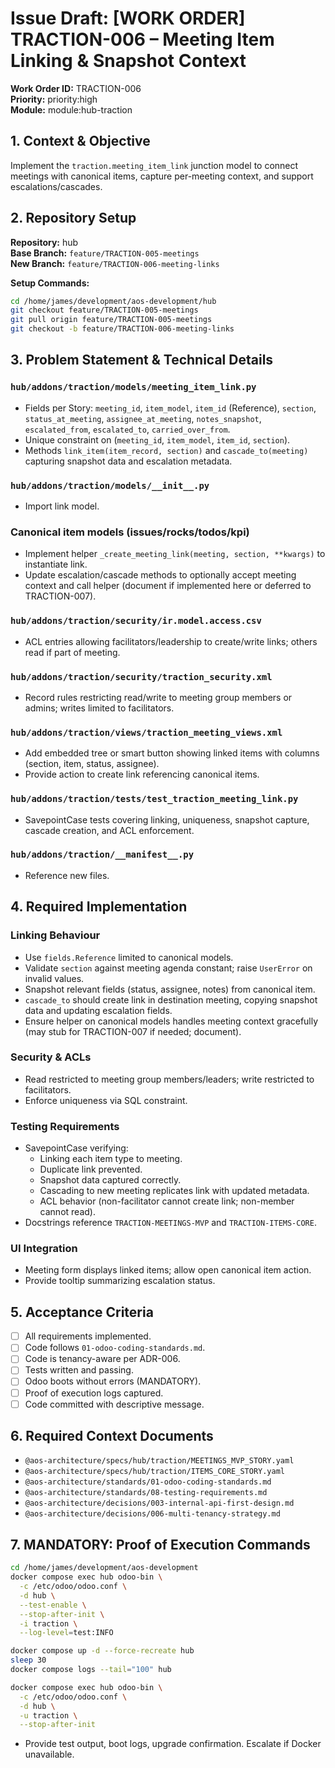 # Issue Draft: [WORK ORDER] TRACTION-006 – Meeting Item Linking & Snapshot Context

**Work Order ID:** TRACTION-006  
**Priority:** priority:high  
**Module:** module:hub-traction

## 1. Context & Objective

Implement the `traction.meeting_item_link` junction model to connect meetings with canonical items, capture per-meeting context, and support escalations/cascades.

## 2. Repository Setup

**Repository:** hub  
**Base Branch:** `feature/TRACTION-005-meetings`  
**New Branch:** `feature/TRACTION-006-meeting-links`

**Setup Commands:**
```bash
cd /home/james/development/aos-development/hub
git checkout feature/TRACTION-005-meetings
git pull origin feature/TRACTION-005-meetings
git checkout -b feature/TRACTION-006-meeting-links
```

## 3. Problem Statement & Technical Details

### `hub/addons/traction/models/meeting_item_link.py`
- Fields per Story: `meeting_id`, `item_model`, `item_id` (Reference), `section`, `status_at_meeting`, `assignee_at_meeting`, `notes_snapshot`, `escalated_from`, `escalated_to`, `carried_over_from`.
- Unique constraint on (`meeting_id`, `item_model`, `item_id`, `section`).
- Methods `link_item(item_record, section)` and `cascade_to(meeting)` capturing snapshot data and escalation metadata.

### `hub/addons/traction/models/__init__.py`
- Import link model.

### Canonical item models (issues/rocks/todos/kpi)
- Implement helper `_create_meeting_link(meeting, section, **kwargs)` to instantiate link.
- Update escalation/cascade methods to optionally accept meeting context and call helper (document if implemented here or deferred to TRACTION-007).

### `hub/addons/traction/security/ir.model.access.csv`
- ACL entries allowing facilitators/leadership to create/write links; others read if part of meeting.

### `hub/addons/traction/security/traction_security.xml`
- Record rules restricting read/write to meeting group members or admins; writes limited to facilitators.

### `hub/addons/traction/views/traction_meeting_views.xml`
- Add embedded tree or smart button showing linked items with columns (section, item, status, assignee).
- Provide action to create link referencing canonical items.

### `hub/addons/traction/tests/test_traction_meeting_link.py`
- SavepointCase tests covering linking, uniqueness, snapshot capture, cascade creation, and ACL enforcement.

### `hub/addons/traction/__manifest__.py`
- Reference new files.

## 4. Required Implementation

### Linking Behaviour
- Use `fields.Reference` limited to canonical models.
- Validate `section` against meeting agenda constant; raise `UserError` on invalid values.
- Snapshot relevant fields (status, assignee, notes) from canonical item.
- `cascade_to` should create link in destination meeting, copying snapshot data and updating escalation fields.
- Ensure helper on canonical models handles meeting context gracefully (may stub for TRACTION-007 if needed; document).

### Security & ACLs
- Read restricted to meeting group members/leaders; write restricted to facilitators.
- Enforce uniqueness via SQL constraint.

### Testing Requirements
- SavepointCase verifying:
  - Linking each item type to meeting.
  - Duplicate link prevented.
  - Snapshot data captured correctly.
  - Cascading to new meeting replicates link with updated metadata.
  - ACL behavior (non-facilitator cannot create link; non-member cannot read).
- Docstrings reference `TRACTION-MEETINGS-MVP` and `TRACTION-ITEMS-CORE`.

### UI Integration
- Meeting form displays linked items; allow open canonical item action.
- Provide tooltip summarizing escalation status.

## 5. Acceptance Criteria

- [ ] All requirements implemented.  
- [ ] Code follows `01-odoo-coding-standards.md`.  
- [ ] Code is tenancy-aware per ADR-006.  
- [ ] Tests written and passing.  
- [ ] Odoo boots without errors (MANDATORY).  
- [ ] Proof of execution logs captured.  
- [ ] Code committed with descriptive message.

## 6. Required Context Documents

- `@aos-architecture/specs/hub/traction/MEETINGS_MVP_STORY.yaml`
- `@aos-architecture/specs/hub/traction/ITEMS_CORE_STORY.yaml`
- `@aos-architecture/standards/01-odoo-coding-standards.md`
- `@aos-architecture/standards/08-testing-requirements.md`
- `@aos-architecture/decisions/003-internal-api-first-design.md`
- `@aos-architecture/decisions/006-multi-tenancy-strategy.md`

## 7. MANDATORY: Proof of Execution Commands

```bash
cd /home/james/development/aos-development
docker compose exec hub odoo-bin \
  -c /etc/odoo/odoo.conf \
  -d hub \
  --test-enable \
  --stop-after-init \
  -i traction \
  --log-level=test:INFO

docker compose up -d --force-recreate hub
sleep 30
docker compose logs --tail="100" hub

docker compose exec hub odoo-bin \
  -c /etc/odoo/odoo.conf \
  -d hub \
  -u traction \
  --stop-after-init
```

- Provide test output, boot logs, upgrade confirmation. Escalate if Docker unavailable.


